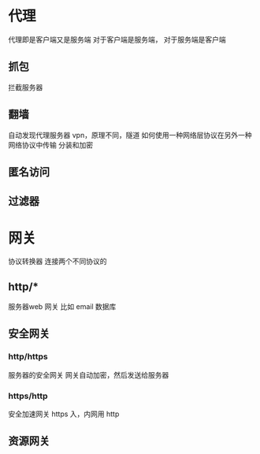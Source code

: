 
# 代理
代理即是客户端又是服务端
对于客户端是服务端，
对于服务端是客户端

## 抓包
拦截服务器
## 翻墙
自动发现代理服务器
vpn，原理不同，隧道
如何使用一种网络层协议在另外一种网络协议中传输
分装和加密

## 匿名访问


## 过滤器

# 网关
协议转换器
连接两个不同协议的
## http/*
服务器web 网关
比如 email
数据库

## 安全网关

### http/https
服务器的安全网关
网关自动加密，然后发送给服务器
### https/http
安全加速网关
https 入，内网用 http

## 资源网关

